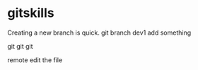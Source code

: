 # gitskills
Creating a new branch is quick.
git branch dev1
add something

git git git

remote edit the file
